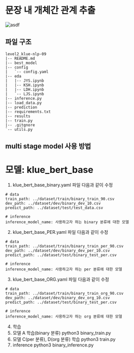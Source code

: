 # 문장 내 개체간 관계 추출
![asdf](https://user-images.githubusercontent.com/82187742/236622385-1af75b87-b5ef-4028-9b82-a52981007cf7.png)



## 파일 구조
```
level2_klue-nlp-09
|-- README.md
|-- best_model
|-- config
|   `-- config.yaml
|-- eda
|   |-- JYS.ipynb
|   |-- KSH.ipynb
|   |-- LDH.ipynb
|   `-- LJS.ipynb
|-- inference.py
|-- load_data.py
|-- prediction
|-- requirements.txt
|-- results
|-- train.py
|-- .gitgnore
`-- utils.py
```

## multi stage model 사용 방법
# 모델: klue_bert_base
1. klue_bert_base_binary.yaml 파일 다음과 같이 수정
```
# data
train_path: ../dataset/train/binary_train_90.csv
dev_path: ../dataset/dev/binary_dev_10.csv
predict_path: ../dataset/test/test_data.csv
```
```
# inference
inference_model_name: 사용하고자 하는 binary 분류에 대한 모델
```
2. klue_bert_base_PER.yaml 파일 다음과 같이 수정
```
# data
train_path: ../dataset/train/binary_train_per_90.csv
dev_path: ../dataset/dev/binary_dev_per_10.csv
predict_path: ../dataset/test/binary_test_per.csv
```
```
# inference
inference_model_name: 사용하고자 하는 per 분류에 대한 모델
```
3. klue_bert_base_ORG.yaml 파일 다음과 같이 수정
```
# data
train_path: ../dataset/train/binary_train_org_90.csv
dev_path: ../dataset/dev/binary_dev_org_10.csv
predict_path: ../dataset/test/binary_test_per.csv
```
```
# inference
inference_model_name: 사용하고자 하는 org 분류에 대한 모델
```

4. 학습
1. 모델 A 학습(binary 분류)
python3 binary_train.py
2. 모델 C(per 분류), D(org 분류) 학습
python3 train.py
3. inference
python3 binary_inference.py
